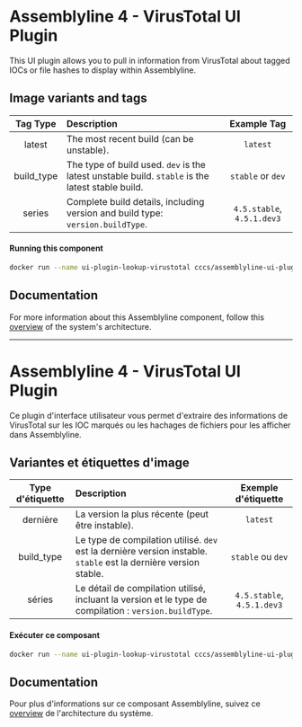# Assemblyline 4 - VirusTotal UI Plugin

This UI plugin allows you to pull in information from VirusTotal about tagged IOCs or file hashes to display within Assemblyline.

## Image variants and tags

| **Tag Type** | **Description**                                                                                  |      **Example Tag**       |
| :----------: | :----------------------------------------------------------------------------------------------- | :------------------------: |
|    latest    | The most recent build (can be unstable).                                                         |          `latest`          |
|  build_type  | The type of build used. `dev` is the latest unstable build. `stable` is the latest stable build. |     `stable` or `dev`      |
|    series    | Complete build details, including version and build type: `version.buildType`.                   | `4.5.stable`, `4.5.1.dev3` |

#### Running this component

```bash
docker run --name ui-plugin-lookup-virustotal cccs/assemblyline-ui-plugin-lookup-virustotal
```

## Documentation

For more information about this Assemblyline component, follow this [overview](https://cybercentrecanada.github.io/assemblyline4_docs/overview/architecture/) of the system's architecture.

---

# Assemblyline 4 - VirusTotal UI Plugin

Ce plugin d'interface utilisateur vous permet d'extraire des informations de VirusTotal sur les IOC marqués ou les hachages de fichiers pour les afficher dans Assemblyline.

## Variantes et étiquettes d'image

| **Type d'étiquette** | **Description**                                                                                                  |  **Exemple d'étiquette**   |
| :------------------: | :--------------------------------------------------------------------------------------------------------------- | :------------------------: |
|       dernière       | La version la plus récente (peut être instable).                                                                 |          `latest`          |
|      build_type      | Le type de compilation utilisé. `dev` est la dernière version instable. `stable` est la dernière version stable. |     `stable` ou `dev`      |
|        séries        | Le détail de compilation utilisé, incluant la version et le type de compilation : `version.buildType`.           | `4.5.stable`, `4.5.1.dev3` |

#### Exécuter ce composant

```bash
docker run --name ui-plugin-lookup-virustotal cccs/assemblyline-ui-plugin-lookup-virustotal
```

## Documentation

Pour plus d'informations sur ce composant Assemblyline, suivez ce [overview](https://cybercentrecanada.github.io/assemblyline4_docs/overview/architecture/) de l'architecture du système.
